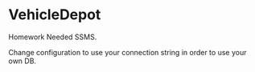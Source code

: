 # VehicleDepot
Homework
Needed SSMS. 

Change configuration to use your connection string in order to use your own DB. 

